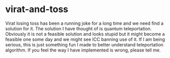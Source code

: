 # virat-and-toss
Virat losing toss has been a running joke for a long time and we need find a solution for it.
The solution I have thought of is quantum teleportation.
Obviously it is not a feasible solution and looks stupid but it might become a feasible one some day and we might see ICC banning use of it.
If I am being serious, this is just something fun I made to better understand teleportation algorithm.
If you feel the way I have implemented is wrong, please tell me.